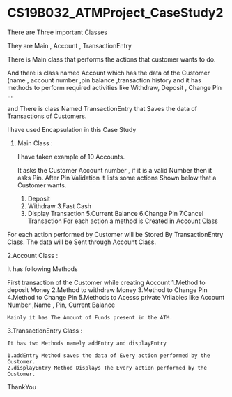 # CS19B032_ATMProject_CaseStudy2
There are Three important Classes

They are Main , Account , TransactionEntry

There is Main class that performs the actions that customer wants to do.

And there is class named Account which has the data of the Customer (name , account number ,pin balance ,transaction history and it has methods to perform required activities like Withdraw, Deposit , Change Pin ...

and There is class Named TransactionEntry that Saves the data of Transactions of Customers.

I have used Encapsulation in this Case Study

1. Main Class :

    I have taken example of 10 Accounts.
    
    It asks the Customer Account number , if it is a valid Number then it asks Pin. After Pin Validation it lists some actions Shown below that a Customer wants.
    1. Deposit 
    2. Withdraw
    3.Fast Cash
    4. Display Transaction
    5.Current Balance
    6.Change Pin
    7.Cancel Transaction
    For each action a method is Created in Account Class

For each action performed by Customer will be Stored By TransactionEntry Class. The data will be Sent through Account Class.

2.Account Class :

  It has following Methods

  First transaction of the Customer while creating Account
    1.Method to deposit Money
    2.Method to withdraw Money
    3.Method to Change Pin
    4.Method to Change Pin
    5.Methods to Acesss private Vrilables like Account Number ,Name , Pin, Current Balance

    Mainly it has The Amount of Funds present in the ATM.

3.TransactionEntry Class :

    It has two Methods namely addEntry and displayEntry

    1.addEntry Method saves the data of Every action performed by the Customer.
    2.displayEntry Method Displays The Every action performed by the Customer.
    
ThankYou
